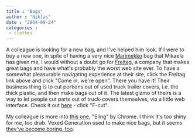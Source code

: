 ```yaml
---
title : "Bags"
author : "Niklas"
date : "2004-09-24"
categories : 
 - clothes
---
```


A colleague is looking for a new bag, and I've helped him look. If I were to buy a new one, in spite of having a very nice [Marimekko](http://www.marimekko.fi) bag that Mikaela has given me, I would without a doubt go for [Freitag](http://www.freitag.ch/shop/megaframe-eu.htm), a company that makes great bags and have what's probably the worst web site ever. To have a somewhat pleasurable navigating experience at their site, click the Freitag link above and click "Come in, we're open". There you have it! Their business thing is to cut portions out of used truck trailer covers, i.e. the thick plastic, and then make bags out of it. The latest gizmo of theirs is a way to let people cut parts out of truck-covers themselves, via a little web interface. Check it out [here](http://www.freitag.ch/index_frames.php) - click "F-cut".

My colleague is more into [this one](http://www.chromebags.com/sling.php), "Sling" by Chrome. I think it's too shiny for me, too drab. Vexed Generation used to make nice bags, but it seems [they've become boring, too](http://www.karrysafe.com/home.html).
